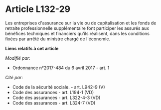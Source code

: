 # Article L132-29

Les entreprises d'assurance sur la vie ou de capitalisation et les fonds de retraite professionnelle supplémentaire font
participer les assurés aux bénéfices techniques et financiers qu'ils réalisent, dans les conditions fixées par arrêté du
ministre chargé de l'économie.

**Liens relatifs à cet article**

_Modifié par_:

  - Ordonnance n°2017-484 du 6 avril 2017 - art. 1

_Cité par_:

  - Code de la sécurité sociale. - art. L942-9 (V)
  - Code des assurances - art. L194-1 (VD)
  - Code des assurances - art. L322-4-3 (VD)
  - Code des assurances - art. L324-7 (VD)
